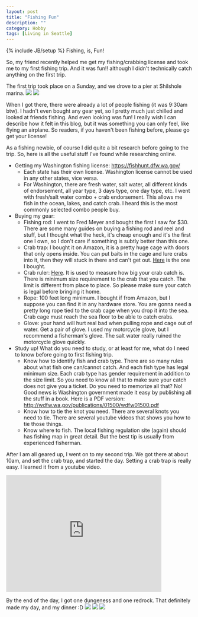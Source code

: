 ```yaml
---
layout: post
title: "Fishing Fun"
description: ""
category: Hobby
tags: [Living in Seattle]
---
```

{% include JB/setup %}
Fishing, is, Fun!

So, my friend recently helped me get my fishing/crabbing license and took me to my first fishing trip. And it was fun!! although I didn't technically catch anything on the first trip.

The first trip took place on a Sunday, and we drove to a pier at Shilshole marina.
<img src="/images/fishing/IMG_1042.JPG" />
<img src="/images/fishing/IMG_1041.JPG" />

 When I got there, there were already a lot of people fishing (it was 9:30am btw). I hadn't even bought any gear yet, so I pretty much just chilled and looked at friends fishing. And even looking was fun! I really wish I can describe how it felt in this blog, but it was something you can only feel, like flying an airplane. So readers, if you haven't been fishing before, please go get your license!

As a fishing newbie, of course I did quite a bit research before going to the trip. So, here is all the useful stuff I've found while researching online.

- Getting my Washington fishing license: <https://fishhunt.dfw.wa.gov/>
  - Each state has their own license. Washington license cannot be used in any other states, vice versa.
  - For Washington, there are fresh water, salt water, all different kinds of endorsement, all year type, 3 days type, one day type, etc. I went with fresh/salt water combo + crab endorsement. This allows me fish in the ocean, lakes, and catch crab. I heard this is the most commonly selected combo people buy.
- Buying my gear:
  - Fishing rod: I went to Fred Meyer and bought the first I saw for $30. There are some many guides on buying a fishing rod and reel and stuff, but I thought what the heck, it's cheap enough and it's the first one I own, so I don't care if something is subtly better than this one.
  - Crab trap: I bought it on Amazon, it is a pretty huge cage with doors that only opens inside. You can put baits in the cage and lure crabs into it, then they will stuck in there and can't get out. <a href="http://www.amazon.com/dp/B003XPCRKU/">Here</a> is the one I bought. 
  - Crab ruler: <a href="http://www.amazon.com/dp/B003A0Y7HO">Here</a>. It is used to measure how big your crab catch is. There is minimum size requirement to the crab that you catch. The limit is different from place to place. So please make sure your catch is legal before bringing it home.
  - Rope: 100 feet long minimum. I bought if from Amazon, but I suppose you can find it in any hardware store. You are gonna need a pretty long rope tied to the crab cage when you drop it into the sea. Crab cage must reach the sea floor to be able to catch crabs.
  - Glove: your hand will hurt real bad when pulling rope and cage out of water. Get a pair of glove. I used my motorcycle glove, but I recommend a fisherman's glove. The salt water really ruined the motorcycle glove quickly.
- Study up! What do you need to study, or at least for me, what do I need to know before going to first fishing trip.
  - Know how to identify fish and crab type. There are so many rules about what fish one can/cannot catch. And each fish type has legal minimum size. Each crab type has gender requirement in addition to the size limit. So you need to know all that to make sure your catch does not give you a ticket. Do you need to memorize all that? No! Good news is Washington government made it easy by publishing all the stuff in a book. Here is a PDF version: <http://wdfw.wa.gov/publications/01500/wdfw01500.pdf>
  - Know how to tie the knot you need. There are several knots you need to tie. There are several youtube videos that shows you how to tie those things.
  - Know where to fish. The local fishing regulation site (again) should has fishing map in great detail. But the best tip is usually from experienced fisherman.
  
After I am all geared up, I went on to my second trip. We got there at about 10am, and set the crab trap, and started the day. Setting a crab trap is really easy. I learned it from a youtube video.
<br>
<iframe width="420" height="315" src="http://www.youtube.com/embed/uWu2Uk3OyVY?rel=0" frameborder="0"> </iframe>

By the end of the day, I got one dungeness and one redrock. That definitely made my day, and my dinner :D
<img src="/images/fishing/IMG_1052.JPG" />
<img src="/images/fishing/IMG_1053.JPG" />
<img src="/images/fishing/IMG_1054.JPG" />